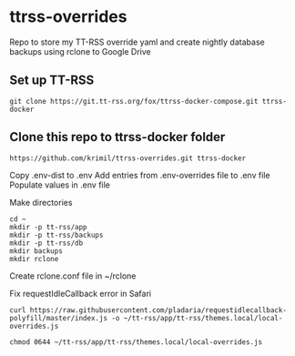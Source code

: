 # ttrss-overrides
Repo to store my TT-RSS override yaml and create nightly database backups using rclone to Google Drive

## Set up TT-RSS
```
git clone https://git.tt-rss.org/fox/ttrss-docker-compose.git ttrss-docker
```

## Clone this repo to ttrss-docker folder
```
https://github.com/krimil/ttrss-overrides.git ttrss-docker
```

Copy .env-dist to .env
Add entries from .env-overrides file to .env file
Populate values in .env file

Make directories
```
cd ~
mkdir -p tt-rss/app
mkdir -p tt-rss/backups
mkdir -p tt-rss/db
mkdir backups
mkdir rclone
```

Create rclone.conf file in ~/rclone


Fix requestIdleCallback error in Safari
```
curl https://raw.githubusercontent.com/pladaria/requestidlecallback-polyfill/master/index.js -o ~/tt-rss/app/tt-rss/themes.local/local-overrides.js
```
```
chmod 0644 ~/tt-rss/app/tt-rss/themes.local/local-overrides.js
```
